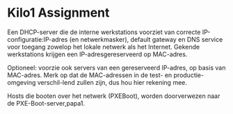 # Kilo1 Assignment


Een DHCP-server die de interne werkstations voorziet van correcte IP-configuratie:IP-adres (en netwerkmasker), default gateway en DNS service voor toegang zowelop het lokale netwerk als het Internet. Gekende werkstations krijgen een IP-adresgereserveerd op MAC-adres.

Optioneel: voorzie ook servers van een gereserveerd IP-adres, op basis van MAC-adres. Merk op dat de MAC-adressen in de test- en productie-omgeving verschil-lend zullen zijn, dus hou hier rekening mee.


Hosts die booten over het netwerk (PXEBoot), worden doorverwezen naar de PXE-Boot-server,papa1.